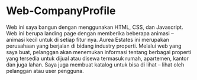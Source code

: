 # Web-CompanyProfile
Web ini saya bangun dengan menggunakan HTML, CSS, dan Javascript. Web ini berupa landing page dengan memberika beberapa animasi – animasi kecil untuk di setiap fitur nya.
Aurea Estates ini merupakan perusahaan yang berjalan di bidang industry properti. Melalui web yang saya buat, pelanggan akan menemukan informasi tentang berbagai properti yang tersedia untuk dijual atau disewa termasuk rumah, apartemen, kantor dan juga lahan. Saya juga membuat katalog untuk bisa di lihat – lihat oleh pelanggan atau user pengguna.
